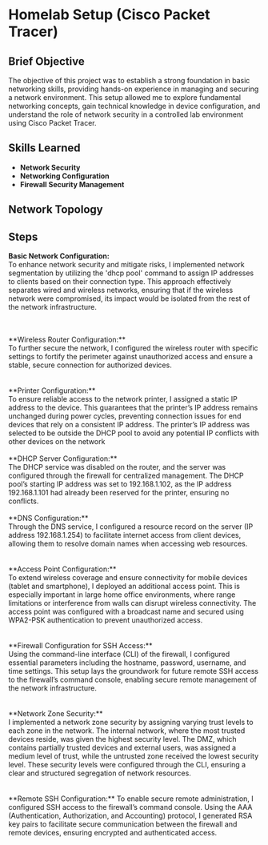 <h1>Homelab Setup (Cisco Packet Tracer)</h1>

<h2>Brief Objective</h2>
The objective of this project was to establish a strong foundation in basic networking skills, providing hands-on experience in managing and securing a network environment. This setup allowed me to explore fundamental networking concepts, gain technical knowledge in device configuration, and understand the role of network security in a controlled lab environment using Cisco Packet Tracer.
<br />


<h2>Skills Learned</h2>

- <b>Network Security</b> 
- <b>Networking Configuration</b>
- <b>Firewall Security Management</b>

<h2>Network Topology</h2>


<h2>Steps</h2>

**Basic Network Configuration:** <br/>
To enhance network security and mitigate risks, I implemented network segmentation by utilizing the 'dhcp pool' command to assign IP addresses to clients based on their connection type. This approach effectively separates wired and wireless networks, ensuring that if the wireless network were compromised, its impact would be isolated from the rest of the network infrastructure. <br/>

<br />
<br />
**Wireless Router Configuration:** <br/>
To further secure the network, I configured the wireless router with specific settings to fortify the perimeter against unauthorized access and ensure a stable, secure connection for authorized devices.  <br/>

<br />
<br />
**Printer Configuration:** <br/>
To ensure reliable access to the network printer, I assigned a static IP address to the device. This guarantees that the printer’s IP address remains unchanged during power cycles, preventing connection issues for end devices that rely on a consistent IP address. The printer’s IP address was selected to be outside the DHCP pool to avoid any potential IP conflicts with other devices on the network

<br />
<br />
**DHCP Server Configuration:** <br/>
The DHCP service was disabled on the router, and the server was configured through the firewall for centralized management. The DHCP pool’s starting IP address was set to 192.168.1.102, as the IP address 192.168.1.101 had already been reserved for the printer, ensuring no conflicts.

<br />
<br />
**DNS Configuration:** <br/>
Through the DNS service, I configured a resource record on the server (IP address 192.168.1.254) to facilitate internet access from client devices, allowing them to resolve domain names when accessing web resources. <br/>

<br />
<br />
**Access Point Configuration:** <br/>
To extend wireless coverage and ensure connectivity for mobile devices (tablet and smartphone), I deployed an additional access point. This is especially important in large home office environments, where range limitations or interference from walls can disrupt wireless connectivity. The access point was configured with a broadcast name and secured using WPA2-PSK authentication to prevent unauthorized access.  <br/>

<br />
<br />
**Firewall Configuration for SSH Access:** <br/>
Using the command-line interface (CLI) of the firewall, I configured essential parameters including the hostname, password, username, and time settings. This setup lays the groundwork for future remote SSH access to the firewall’s command console, enabling secure remote management of the network infrastructure. <br/>

<br />
<br />
**Network Zone Security:** <br/>
I implemented a network zone security by assigning varying trust levels to each zone in the network. The internal network, where the most trusted devices reside, was given the highest security level. The DMZ, which contains partially trusted devices and external users, was assigned a medium level of trust, while the untrusted zone received the lowest security level. These security levels were configured through the CLI, ensuring a clear and structured segregation of network resources. <br />

<br />
<br />
**Remote SSH Configuration:**
To enable secure remote administration, I configured SSH access to the firewall’s command console. Using the AAA (Authentication, Authorization, and Accounting) protocol, I generated RSA key pairs to facilitate secure communication between the firewall and remote devices, ensuring encrypted and authenticated access.

<!--
 ```diff
- text in red
+ text in green
! text in orange
# text in gray
@@ text in purple (and bold)@@
```
--!>
